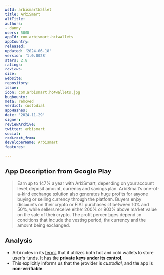 ```yaml
---
wsId: arbismartWallet
title: ArbiSmart
altTitle: 
authors:
- danny
users: 5000
appId: com.arbismart.hotwallets
appCountry: 
released: 
updated: '2024-06-18'
version: '1.0.0028'
stars: 2.8
ratings: 
reviews: 
size: 
website: 
repository: 
issue: 
icon: com.arbismart.hotwallets.jpg
bugbounty: 
meta: removed
verdict: custodial
appHashes: 
date: '2024-11-29'
signer: 
reviewArchive: 
twitter: arbismart
social: 
redirect_from: 
developerName: Arbismart
features: 

---
```


## App Description from Google Play

  > Earn up to 147% a year with ArbiSmart, depending on your account level, deposit amount, currency and savings plan. ArbiSmart’s one-of-a-kind exchange solution also generates huge profits for anyone buying or selling currency through the platform. Buyers enjoy discounts on their crypto or FIAT purchases of between 10% and 50%, while sellers receive either 200% or 900% above market value on the sale of their crypto. The profit percentages depend on conditions that include the vesting period, the currency and the amount being exchanged.

## Analysis 

- Arbi notes in its [terms](https://arbismart.com/terms-and-conditions/) that it utilizes both hot and cold wallets to store user's funds. It has the **private keys under its control**. 
- This explicitly informs us that the provider is *custodial*, and the app is **non-verifiable**.